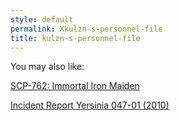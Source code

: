 ```yaml
---
style: default
permalink: Xkulzn-s-personnel-file
title: kulzn-s-personnel-file
---
```

You may also like:

[SCP-762: Immortal Iron Maiden](http://scp-wiki.net/scp-762)

[Incident Report Yersinia 047-01 (2010)](http://scp-wiki.net/incident-report-yersinia-047-01-2010)
